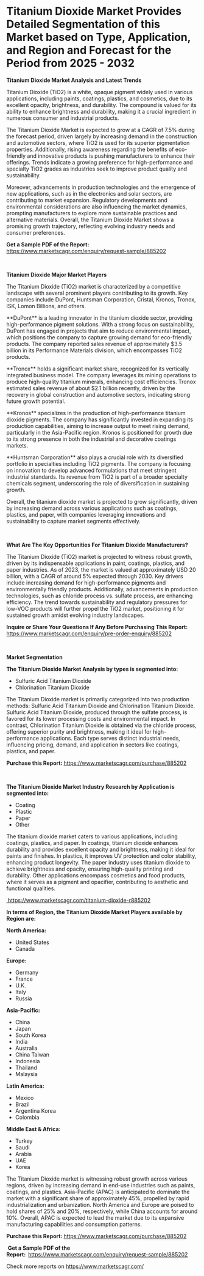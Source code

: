 <p><h1>Titanium Dioxide Market Provides Detailed Segmentation of this Market based on Type, Application, and Region and Forecast for the Period from 2025 - 2032</h1></p><p><strong>Titanium Dioxide Market Analysis and Latest Trends</strong></p>
<p><p>Titanium Dioxide (TiO2) is a white, opaque pigment widely used in various applications, including paints, coatings, plastics, and cosmetics, due to its excellent opacity, brightness, and durability. The compound is valued for its ability to enhance brightness and durability, making it a crucial ingredient in numerous consumer and industrial products.</p><p>The Titanium Dioxide Market is expected to grow at a CAGR of 7.5% during the forecast period, driven largely by increasing demand in the construction and automotive sectors, where TiO2 is used for its superior pigmentation properties. Additionally, rising awareness regarding the benefits of eco-friendly and innovative products is pushing manufacturers to enhance their offerings. Trends indicate a growing preference for high-performance and specialty TiO2 grades as industries seek to improve product quality and sustainability.</p><p>Moreover, advancements in production technologies and the emergence of new applications, such as in the electronics and solar sectors, are contributing to market expansion. Regulatory developments and environmental considerations are also influencing the market dynamics, prompting manufacturers to explore more sustainable practices and alternative materials. Overall, the Titanium Dioxide Market shows a promising growth trajectory, reflecting evolving industry needs and consumer preferences.</p></p>
<p><strong>Get a Sample PDF of the Report:&nbsp;</strong> <a href="https://www.marketscagr.com/enquiry/request-sample/885202?utm_campaign=2461&utm_medium=2&utm_source=Github&utm_content=ia&utm_term=02042025&utm_id=titanium-dioxide">https://www.marketscagr.com/enquiry/request-sample/885202</a></p>
<p>&nbsp;</p>
<p><strong>Titanium Dioxide Major Market Players</strong></p>
<p><p>The Titanium Dioxide (TiO2) market is characterized by a competitive landscape with several prominent players contributing to its growth. Key companies include DuPont, Huntsman Corporation, Cristal, Kronos, Tronox, ISK, Lomon Billions, and others.</p><p>**DuPont** is a leading innovator in the titanium dioxide sector, providing high-performance pigment solutions. With a strong focus on sustainability, DuPont has engaged in projects that aim to reduce environmental impact, which positions the company to capture growing demand for eco-friendly products. The company reported sales revenue of approximately $3.5 billion in its Performance Materials division, which encompasses TiO2 products.</p><p>**Tronox** holds a significant market share, recognized for its vertically integrated business model. The company leverages its mining operations to produce high-quality titanium minerals, enhancing cost efficiencies. Tronox estimated sales revenue of about $2.1 billion recently, driven by the recovery in global construction and automotive sectors, indicating strong future growth potential.</p><p>**Kronos** specializes in the production of high-performance titanium dioxide pigments. The company has significantly invested in expanding its production capabilities, aiming to increase output to meet rising demand, particularly in the Asia-Pacific region. Kronos is positioned for growth due to its strong presence in both the industrial and decorative coatings markets.</p><p>**Huntsman Corporation** also plays a crucial role with its diversified portfolio in specialties including TiO2 pigments. The company is focusing on innovation to develop advanced formulations that meet stringent industrial standards. Its revenue from TiO2 is part of a broader specialty chemicals segment, underscoring the role of diversification in sustaining growth.</p><p>Overall, the titanium dioxide market is projected to grow significantly, driven by increasing demand across various applications such as coatings, plastics, and paper, with companies leveraging innovations and sustainability to capture market segments effectively.</p></p>
<p>&nbsp;</p>
<p><strong>What Are The Key Opportunities For Titanium Dioxide Manufacturers?</strong></p>
<p><p>The Titanium Dioxide (TiO2) market is projected to witness robust growth, driven by its indispensable applications in paint, coatings, plastics, and paper industries. As of 2023, the market is valued at approximately USD 20 billion, with a CAGR of around 5% expected through 2030. Key drivers include increasing demand for high-performance pigments and environmentally friendly products. Additionally, advancements in production technologies, such as chloride process vs. sulfate process, are enhancing efficiency. The trend towards sustainability and regulatory pressures for low-VOC products will further propel the TiO2 market, positioning it for sustained growth amidst evolving industry landscapes.</p></p>
<p><strong>Inquire or Share Your Questions If Any Before Purchasing This Report:</strong> <a href="https://www.marketscagr.com/enquiry/pre-order-enquiry/885202?utm_campaign=2461&utm_medium=2&utm_source=Github&utm_content=ia&utm_term=02042025&utm_id=titanium-dioxide">https://www.marketscagr.com/enquiry/pre-order-enquiry/885202</a></p>
<p>&nbsp;</p>
<p><strong>Market Segmentation</strong></p>
<p><strong>The Titanium Dioxide Market Analysis by types is segmented into:</strong></p>
<p><ul><li>Sulfuric Acid Titanium Dioxide</li><li>Chlorination Titanium Dioxide</li></ul></p>
<p><p>The Titanium Dioxide market is primarily categorized into two production methods: Sulfuric Acid Titanium Dioxide and Chlorination Titanium Dioxide. Sulfuric Acid Titanium Dioxide, produced through the sulfate process, is favored for its lower processing costs and environmental impact. In contrast, Chlorination Titanium Dioxide is obtained via the chloride process, offering superior purity and brightness, making it ideal for high-performance applications. Each type serves distinct industrial needs, influencing pricing, demand, and application in sectors like coatings, plastics, and paper.</p></p>
<p><strong>Purchase this Report:&nbsp;</strong><a href="https://www.marketscagr.com/purchase/885202?utm_campaign=2461&utm_medium=2&utm_source=Github&utm_content=ia&utm_term=02042025&utm_id=titanium-dioxide">https://www.marketscagr.com/purchase/885202</a></p>
<p>&nbsp;</p>
<p><strong>The Titanium Dioxide Market Industry Research by Application is segmented into:</strong></p>
<p><ul><li>Coating</li><li>Plastic</li><li>Paper</li><li>Other</li></ul></p>
<p><p>The titanium dioxide market caters to various applications, including coatings, plastics, and paper. In coatings, titanium dioxide enhances durability and provides excellent opacity and brightness, making it ideal for paints and finishes. In plastics, it improves UV protection and color stability, enhancing product longevity. The paper industry uses titanium dioxide to achieve brightness and opacity, ensuring high-quality printing and durability. Other applications encompass cosmetics and food products, where it serves as a pigment and opacifier, contributing to aesthetic and functional qualities.</p></p>
<p><a href="https://www.marketscagr.com/titanium-dioxide-r885202?utm_campaign=2461&utm_medium=2&utm_source=Github&utm_content=ia&utm_term=02042025&utm_id=titanium-dioxide">&nbsp;https://www.marketscagr.com/titanium-dioxide-r885202</a></p>
<p><strong>In terms of Region, the Titanium Dioxide Market Players available by Region are:</strong></p>
<p>
    <p> <strong> North America: </strong>
        <ul>
            <li>United States</li>
            <li>Canada</li>
        </ul>
        </p> 
    <p> <strong> Europe: </strong>
        <ul>
            <li>Germany</li>
            <li>France</li>
            <li>U.K.</li>
            <li>Italy</li>
            <li>Russia</li>
        </ul>
        </p> 
    <p> <strong> Asia-Pacific: </strong>
        <ul>
            <li>China</li>
            <li>Japan</li>
            <li>South Korea</li>
            <li>India</li>
            <li>Australia</li>
            <li>China Taiwan</li>
            <li>Indonesia</li>
            <li>Thailand</li>
            <li>Malaysia</li>
        </ul>
        </p> 
    <p> <strong> Latin America: </strong>
        <ul>
            <li>Mexico</li>
            <li>Brazil</li>
            <li>Argentina Korea</li>
            <li>Colombia</li>
        </ul>
        </p> 
    <p> <strong> Middle East & Africa: </strong>
        <ul>
            <li>Turkey</li>
            <li>Saudi</li>
            <li>Arabia</li>
            <li>UAE</li>
            <li>Korea</li>
        </ul>
    </p>
    </p>
<p><p>The Titanium Dioxide market is witnessing robust growth across various regions, driven by increasing demand in end-use industries such as paints, coatings, and plastics. Asia-Pacific (APAC) is anticipated to dominate the market with a significant share of approximately 45%, propelled by rapid industrialization and urbanization. North America and Europe are poised to hold shares of 25% and 20%, respectively, while China accounts for around 10%. Overall, APAC is expected to lead the market due to its expansive manufacturing capabilities and consumption patterns.</p></p>
<p><strong>Purchase this Report: </strong><a href="https://www.marketscagr.com/purchase/885202?utm_campaign=2461&utm_medium=2&utm_source=Github&utm_content=ia&utm_term=02042025&utm_id=titanium-dioxide">https://www.marketscagr.com/purchase/885202</a></p>
<p>&nbsp;<strong>Get a Sample PDF of the Report:&nbsp;&nbsp;</strong><a href="https://www.marketscagr.com/enquiry/request-sample/885202?utm_campaign=2461&utm_medium=2&utm_source=Github&utm_content=ia&utm_term=02042025&utm_id=titanium-dioxide">https://www.marketscagr.com/enquiry/request-sample/885202</a></p>
<p><strong></strong></p>
<p>Check more reports on <a href="https://www.marketscagr.com/?utm_campaign=2461&utm_medium=2&utm_source=Github&utm_content=ia&utm_term=02042025&utm_id=titanium-dioxide">https://www.marketscagr.com/</a></p>